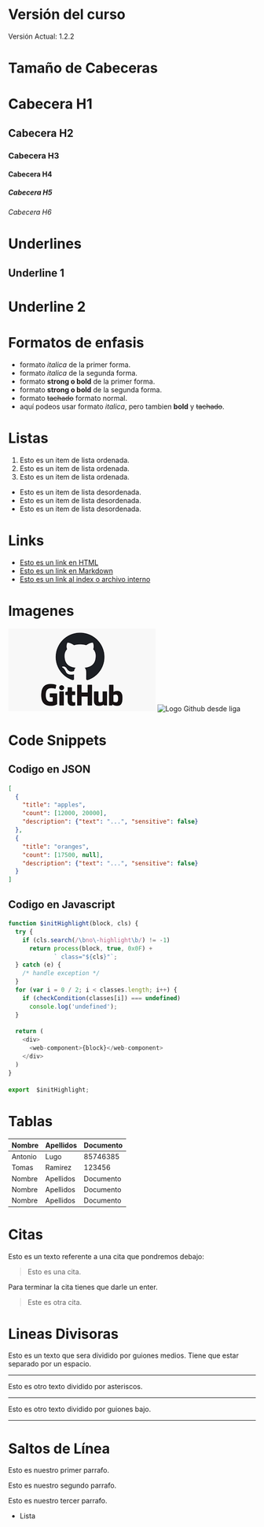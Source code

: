 # Versión del curso
Versión Actual: 1.2.2

# Tamaño de Cabeceras
# Cabecera H1
## Cabecera H2
### Cabecera H3
#### Cabecera H4
##### Cabecera H5
###### Cabecera H6

# Underlines 

Underline 1
-------------

Underline 2
=============

# Formatos  de enfasis

-   formato *italica* de la primer forma.
-   formato _italica_ de la segunda forma.
-   formato **strong o bold** de la primer forma.
-   formato __strong o bold__ de la segunda forma.
-   formato ~~tachado~~ formato normal.
-   aquí podeos usar formato *italica*, pero tambien **bold** y ~~tachado~~.

# Listas
1. Esto es un item de lista ordenada.
2. Esto es un item de lista ordenada.
3. Esto es un item de lista ordenada.
-   Esto es un item de lista desordenada.
-   Esto es un item de lista desordenada.
-   Esto es un item de lista desordenada.

# Links
-   <a href="http://google.com">Esto es un link en HTML</a>
-   [Esto es un link en Markdown](http://google.com)
-   [Esto es un link al index o archivo interno](index.html)

# Imagenes
![Logo Github](github.png)
![Logo Github desde liga](https://www.howtogeek.com/wp-content/uploads/2022/08/github_hero_2.jpg?width=1198&trim=1,1&bg-color=000&pad=1,1)


# Code Snippets
## Codigo en JSON

```JSON
[
  {
    "title": "apples",
    "count": [12000, 20000],
    "description": {"text": "...", "sensitive": false}
  },
  {
    "title": "oranges",
    "count": [17500, null],
    "description": {"text": "...", "sensitive": false}
  }
]
```
## Codigo en Javascript

```Javascript
function $initHighlight(block, cls) {
  try {
    if (cls.search(/\bno\-highlight\b/) != -1)
      return process(block, true, 0x0F) +
             ` class="${cls}"`;
  } catch (e) {
    /* handle exception */
  }
  for (var i = 0 / 2; i < classes.length; i++) {
    if (checkCondition(classes[i]) === undefined)
      console.log('undefined');
  }

  return (
    <div>
      <web-component>{block}</web-component>
    </div>
  )
}

export  $initHighlight;
```
# Tablas
| Nombre | Apellidos | Documento |
| ------ | --------- | --------- |
| Antonio| Lugo      | 85746385  |
| Tomas  | Ramirez   | 123456    |
| Nombre | Apellidos | Documento |
| Nombre | Apellidos | Documento |
| Nombre | Apellidos | Documento |

# Citas
Esto es un texto referente a una cita que pondremos debajo:
>Esto es una cita.

Para terminar la cita tienes que darle un enter.

>Este es otra cita.

# Lineas Divisoras
Esto es un texto que sera dividido por guiones medios. Tiene que estar separado por un espacio.

---

Esto es otro texto dividido por asteriscos.

***

Esto es otro texto dividido por guiones bajo.

___

# Saltos de Línea
Esto es nuestro primer parrafo.

Esto es nuestro segundo parrafo.

Esto es nuestro tercer parrafo.

-   Lista

